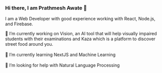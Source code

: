 ### Hi there, I am Prathmesh Awate 👋
I am a Web Developer with good experience working with React, Node.js, and Firebase.

🔭 I’m currently working on Vision, an AI tool that will help visually impaired students with their examinations and Kaza which is a platform to discover street food around you.<br/><br/>
🌱 I’m currently learning NextJS and Machine Learning<br/><br/>
🤔 I’m looking for help with Natural Language Processing<br/><br/>




